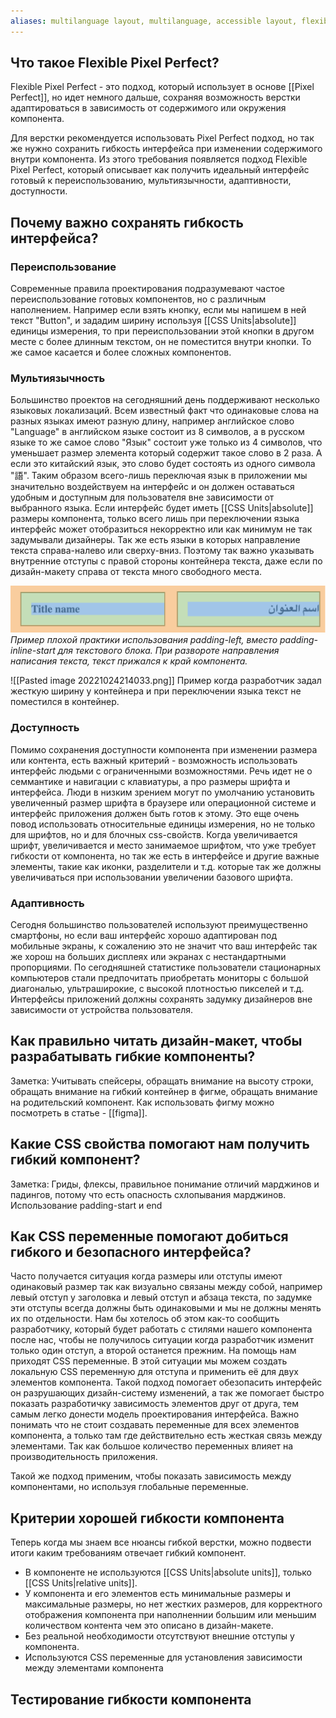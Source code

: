 ```yaml
---
aliases: multilanguage layout, multilanguage, accessible layout, flexible layout, flexible layout criteria
---
```


## Что такое Flexible Pixel Perfect?

Flexible Pixel Perfect - это подход, который использует в основе [[Pixel Perfect]], но идет немного дальше, сохраняя возможность верстки адаптироваться в зависимость от содержимого или окружения компонента.

Для верстки рекомендуется использовать Pixel Perfect подход, но так же нужно сохранить гибкость интерфейса при изменении содержимого внутри компонента. Из этого требования появляется подход Flexible Pixel Perfect, который описывает как получить идеальный интерфейс готовый к переиспользованию, мультиязычности, адаптивности, доступности.


## Почему важно сохранять гибкость интерфейса?

### Переиспользование
Современные правила проектирования подразумевают частое переиспользование готовых компонентов, но с различным наполнением. Например если взять кнопку, если мы напишем в ней текст "Button", и зададим ширину используя [[CSS Units|absolute]] единицы измерения, то при переиспользовании этой кнопки в другом месте с более длинным текстом, он не поместится внутри кнопки. То же самое касается и более сложных компонентов.

### Мультиязычность
Большинство проектов на сегодняшний день поддерживают несколько языковых локализаций. Всем известный факт что одинаковые слова на разных языках имеют разную  длину, например английское слово "Language" в английском языке состоит из 8 символов, а в русском языке то же самое слово "Язык" состоит уже только из 4 символов, что уменьшает размер элемента который содержит такое слово в 2 раза. А если это китайский язык, это слово будет состоять из одного символа "語". Таким образом всего-лишь переключая язык в приложении мы значительно воздействуем на интерфейс и он должен оставаться удобным и доступным для пользователя вне зависимости от выбранного языка. Если интерфейс будет иметь [[CSS Units|absolute]] размеры компонента, только всего лишь при переключении языка интерфейс может отобразиться некорректно или как минимум не так задумывали дизайнеры. Так же есть языки в которых направление текста справа-налево или сверху-вниз. Поэтому так важно указывать внутренние отступы с правой стороны контейнера текста, даже если по дизайн-макету справа от текста много свободного места.

![Bad-padding](../images/bad-padding.png)
*Пример плохой практики использования padding-left, вместо padding-inline-start для текстового блока. При развороте направления написания текста, текст прижался к край компонента.*

![[Pasted image 20221024214033.png]]
Пример когда разработчик задал жесткую ширину у контейнера и при переключении языка текст не поместился в контейнер.

### Доступность
Помимо сохранения доступности компонента при изменении размера или контента, есть важный критерий - возможность использовать интерфейс людьми с ограниченными возможностями. Речь идет не о семмантике и навигации с клавиатуры, а про размеры шрифта и интерфейса. Люди в низким зрением могут по умолчанию установить увеличенный размер шрифта в браузере или операционной системе и интерфейс приложения должен быть готов к этому. Это еще очень повод использовать относительные единицы измерения, но не только для шрифтов, но и для блочных css-свойств. Когда увеличивается шрифт, увеличивается и место занимаемое шрифтом, что уже требует гибкости от компонента, но так же есть в интерфейсе и другие важные элементы, такие как иконки, разделители и т.д. которые так же должны увеличиваться при использовании увеличении базового шрифта.

### Адаптивность
Сегодня большинство пользователей используют преимущественно смартфоны, но если ваш интерфейс хорошо адаптирован под мобильные экраны, к сожалению это не значит что ваш интерфейс так же хорош на больших дисплеях или экранах с нестандартными пропорциями. По сегодняшней статистике пользователи стационарных компьютеров стали предпочитать приобретать мониторы с большой диагональю, ультраширокие, с высокой плотностью пикселей и т.д. Интерфейсы приложений должны сохранять задумку дизайнеров вне зависимости от устройства пользователя. 


## Как правильно читать дизайн-макет, чтобы разрабатывать гибкие компоненты?

Заметка: Учитывать спейсеры, обращать внимание на высоту строки, обращать внимание на гибкий контейнер в фигме, обращать внимание на родительский компонент. Как использовать фигму можно посмотреть в статье - [[figma]].


## Какие CSS свойства помогают нам получить гибкий компонент?
Заметка: Гриды, флексы, правильное понимание отличий марджинов и падингов, потому что есть опасность схлопывания марджинов. Использование padding-start и end


## Как CSS переменные помогают добиться гибкого и безопасного интерфейса?

Часто получается ситуация когда размеры или отступы имеют одинаковый размер так как визуально связаны между собой, например левый отступ у заголовка и левый отступ и абзаца текста, по задумке эти отступы всегда должны быть одинаковыми и мы не должны менять их по отдельности. Нам бы хотелось об этом как-то сообщить разработчику, который будет работать с стилями нашего компонента после нас, чтобы не получилось ситуации когда разработчик изменит только один отступ, а второй останется прежним. На помощь нам приходят CSS переменные. В этой ситуации мы можем создать локальную CSS переменную для отступа и применить её для двух элементов компонента. Такой подход помогает обезопасить интерфейс он разрушающих дизайн-систему изменений, а так же помогает быстро показать разработичку зависимость элементов друг от друга, тем самым легко донести модель проектирования интерфейса. Важно понимать что не стоит создавать переменные для всех элементов компонента, а только там где действительно есть жесткая связь между элементами. Так как большое количество переменных влияет на производительность приложения.

Такой же подход применим, чтобы показать зависимость между компонентами, но используя глобальные переменные.


## Критерии хорошей гибкости компонента

Теперь когда мы знаем все нюансы гибкой верстки, можно подвести итоги каким требованиям отвечает гибкий компонент.
- В компоненте не используются [[CSS Units|absolute units]], только [[CSS Units|relative units]].
- У компонента и его элементов есть минимальные размеры и максимальные размеры, но нет жестких размеров, для корректного отображения компонента при наполненнии большим или меньшим количеством контента чем это описано в дизайн-макете.
- Без реальной необходимости отсутствуют внешние отступы у компонента.
- Используются CSS переменные для установления зависимости между элементами компонента 


## Тестирование гибкости компонента
